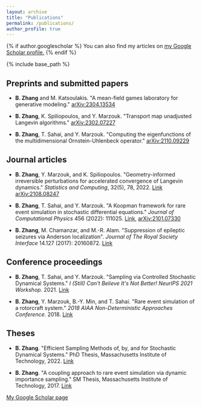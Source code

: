 ```yaml
---
layout: archive
title: "Publications"
permalink: /publications/
author_profile: true
---
```


{% if author.googlescholar %}
  You can also find my articles on <u><a href="{{author.googlescholar}}">my Google Scholar profile</a>.</u>
{% endif %}



{% include base_path %}

## Preprints and submitted papers
* **B. Zhang** and M. Katsoulakis. "A mean-field games laboratory for generative modeling." [arXiv:2304.13534](https://arxiv.org/abs/2304.13534)

* **B. Zhang**, K. Spiliopoulos, and Y. Marzouk. "Transport map unadjusted Langevin algorithms." [arXiv:2302.07227](https://arxiv.org/abs/2302.07227)

* **B. Zhang**, T. Sahai, and Y. Marzouk. "Computing the eigenfunctions of the multidimensional Ornstein-Uhlenbeck operator." [arXiv:2110.09229](https://arxiv.org/abs/2110.09229)


<!-- * **B. Zhang**, T. Sahai, and Y. Marzouk. "Sampling via controlled stochastic dynamical systems." In preparation. -->


## Journal articles
* **B. Zhang**, Y. Marzouk, and K. Spiliopoulos. "Geometry-informed irreversible perturbations for accelerated convergence of Langevin dynamics." *Statistics and Computing*, 32(5), 78, 2022. [Link](https://link.springer.com/article/10.1007/s11222-022-10147-6) [arXiv:2108.08247](https://arxiv.org/abs/2108.08247)


* **B. Zhang**, T. Sahai, and Y. Marzouk.  "A Koopman framework for rare event simulation in stochastic differential equations." *Journal of Computational Physics* 456 (2022): 111025. [Link](https://www.sciencedirect.com/science/article/pii/S0021999122000870), [arXiv:2101.07330](https://arxiv.org/abs/2101.07330)

* **B. Zhang**, M. Chamanzar, and M.-R. Alam. "Suppression of epileptic seizures via Anderson localization". *Journal of The Royal Society Interface* 14.127 (2017): 20160872. [Link](https://royalsocietypublishing.org/doi/full/10.1098/rsif.2016.0872)

## Conference proceedings
* **B. Zhang**, T. Sahai, and Y. Marzouk. "Sampling via Controlled Stochastic Dynamical Systems." *I (Still) Can't Believe It's Not Better! NeurIPS 2021 Workshop.* 2021. [Link](https://openreview.net/forum?id=dHruzYDH719)

* **B. Zhang**, Y. Marzouk, B.-Y. Min, and T. Sahai. "Rare event simulation of a rotorcraft system." *2018 AIAA Non-Deterministic Approaches Conference.* 2018. [Link](https://arc.aiaa.org/doi/10.2514/6.2018-1181)


## Theses

* **B. Zhang**. "Efficient Sampling Methods of, by, and for Stochastic Dynamical Systems." PhD Thesis, Massachusetts Institute of Technology, 2022. [Link](https://dspace.mit.edu/handle/1721.1/143353)


* **B. Zhang**. "A coupling approach to rare event simulation via dynamic importance sampling." SM Thesis, Massachusetts Institute of Technology, 2017. [Link](https://dspace.mit.edu/handle/1721.1/112384)



[My Google Scholar page](https://scholar.google.com/citations?user=0F864EMAAAAJ&hl=en)


<!-- {% for post in site.publications reversed %}
  {% include archive-single.html %}
{% endfor %} -->
